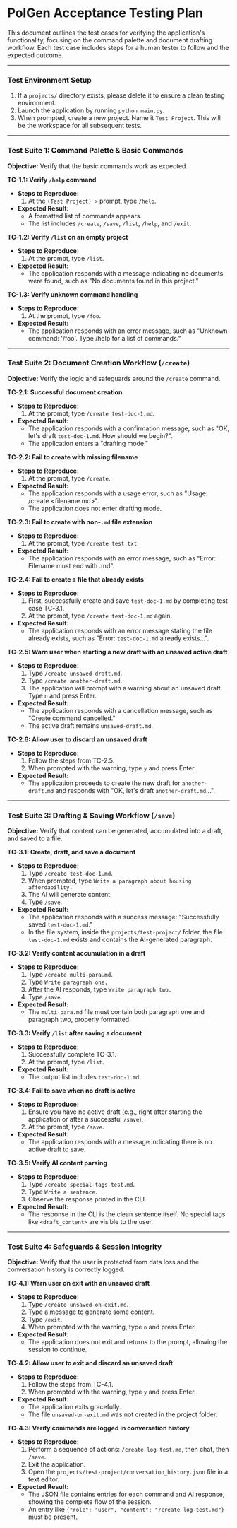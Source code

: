 # PolGen Acceptance Testing Plan

This document outlines the test cases for verifying the application's functionality, focusing on the command palette and document drafting workflow. Each test case includes steps for a human tester to follow and the expected outcome.

---

### Test Environment Setup

1.  If a `projects/` directory exists, please delete it to ensure a clean testing environment.
2.  Launch the application by running `python main.py`.
3.  When prompted, create a new project. Name it `Test Project`. This will be the workspace for all subsequent tests.

---

### Test Suite 1: Command Palette & Basic Commands

**Objective:** Verify that the basic commands work as expected.

**TC-1.1: Verify `/help` command**
*   **Steps to Reproduce:**
    1.  At the `(Test Project) >` prompt, type `/help`.
*   **Expected Result:**
    *   A formatted list of commands appears.
    *   The list includes `/create`, `/save`, `/list`, `/help`, and `/exit`.

**TC-1.2: Verify `/list` on an empty project**
*   **Steps to Reproduce:**
    1.  At the prompt, type `/list`.
*   **Expected Result:**
    *   The application responds with a message indicating no documents were found, such as "No documents found in this project."

**TC-1.3: Verify unknown command handling**
*   **Steps to Reproduce:**
    1.  At the prompt, type `/foo`.
*   **Expected Result:**
    *   The application responds with an error message, such as "Unknown command: '/foo'. Type /help for a list of commands."

---

### Test Suite 2: Document Creation Workflow (`/create`)

**Objective:** Verify the logic and safeguards around the `/create` command.

**TC-2.1: Successful document creation**
*   **Steps to Reproduce:**
    1.  At the prompt, type `/create test-doc-1.md`.
*   **Expected Result:**
    *   The application responds with a confirmation message, such as "OK, let's draft `test-doc-1.md`. How should we begin?".
    *   The application enters a "drafting mode."

**TC-2.2: Fail to create with missing filename**
*   **Steps to Reproduce:**
    1.  At the prompt, type `/create`.
*   **Expected Result:**
    *   The application responds with a usage error, such as "Usage: /create <filename.md>".
    *   The application does not enter drafting mode.

**TC-2.3: Fail to create with non-`.md` file extension**
*   **Steps to Reproduce:**
    1.  At the prompt, type `/create test.txt`.
*   **Expected Result:**
    *   The application responds with an error message, such as "Error: Filename must end with .md".

**TC-2.4: Fail to create a file that already exists**
*   **Steps to Reproduce:**
    1.  First, successfully create and save `test-doc-1.md` by completing test case TC-3.1.
    2.  At the prompt, type `/create test-doc-1.md` again.
*   **Expected Result:**
    *   The application responds with an error message stating the file already exists, such as "Error: `test-doc-1.md` already exists...".

**TC-2.5: Warn user when starting a new draft with an unsaved active draft**
*   **Steps to Reproduce:**
    1.  Type `/create unsaved-draft.md`.
    2.  Type `/create another-draft.md`.
    3.  The application will prompt with a warning about an unsaved draft. Type `n` and press Enter.
*   **Expected Result:**
    *   The application responds with a cancellation message, such as "Create command cancelled."
    *   The active draft remains `unsaved-draft.md`.

**TC-2.6: Allow user to discard an unsaved draft**
*   **Steps to Reproduce:**
    1.  Follow the steps from TC-2.5.
    2.  When prompted with the warning, type `y` and press Enter.
*   **Expected Result:**
    *   The application proceeds to create the new draft for `another-draft.md` and responds with "OK, let's draft `another-draft.md`...".

---

### Test Suite 3: Drafting & Saving Workflow (`/save`)

**Objective:** Verify that content can be generated, accumulated into a draft, and saved to a file.

**TC-3.1: Create, draft, and save a document**
*   **Steps to Reproduce:**
    1.  Type `/create test-doc-1.md`.
    2.  When prompted, type `Write a paragraph about housing affordability.`
    3.  The AI will generate content.
    4.  Type `/save`.
*   **Expected Result:**
    *   The application responds with a success message: "Successfully saved `test-doc-1.md`."
    *   In the file system, inside the `projects/test-project/` folder, the file `test-doc-1.md` exists and contains the AI-generated paragraph.

**TC-3.2: Verify content accumulation in a draft**
*   **Steps to Reproduce:**
    1.  Type `/create multi-para.md`.
    2.  Type `Write paragraph one.`
    3.  After the AI responds, type `Write paragraph two.`
    4.  Type `/save`.
*   **Expected Result:**
    *   The `multi-para.md` file must contain both paragraph one and paragraph two, properly formatted.

**TC-3.3: Verify `/list` after saving a document**
*   **Steps to Reproduce:**
    1.  Successfully complete TC-3.1.
    2.  At the prompt, type `/list`.
*   **Expected Result:**
    *   The output list includes `test-doc-1.md`.

**TC-3.4: Fail to save when no draft is active**
*   **Steps to Reproduce:**
    1.  Ensure you have no active draft (e.g., right after starting the application or after a successful `/save`).
    2.  At the prompt, type `/save`.
*   **Expected Result:**
    *   The application responds with a message indicating there is no active draft to save.

**TC-3.5: Verify AI content parsing**
*   **Steps to Reproduce:**
    1.  Type `/create special-tags-test.md`.
    2.  Type `Write a sentence.`
    3.  Observe the response printed in the CLI.
*   **Expected Result:**
    *   The response in the CLI is the clean sentence itself. No special tags like `<draft_content>` are visible to the user.

---

### Test Suite 4: Safeguards & Session Integrity

**Objective:** Verify that the user is protected from data loss and the conversation history is correctly logged.

**TC-4.1: Warn user on exit with an unsaved draft**
*   **Steps to Reproduce:**
    1.  Type `/create unsaved-on-exit.md`.
    2.  Type a message to generate some content.
    3.  Type `/exit`.
    4.  When prompted with the warning, type `n` and press Enter.
*   **Expected Result:**
    *   The application does not exit and returns to the prompt, allowing the session to continue.

**TC-4.2: Allow user to exit and discard an unsaved draft**
*   **Steps to Reproduce:**
    1.  Follow the steps from TC-4.1.
    2.  When prompted with the warning, type `y` and press Enter.
*   **Expected Result:**
    *   The application exits gracefully.
    *   The file `unsaved-on-exit.md` was not created in the project folder.

**TC-4.3: Verify commands are logged in conversation history**
*   **Steps to Reproduce:**
    1.  Perform a sequence of actions: `/create log-test.md`, then chat, then `/save`.
    2.  Exit the application.
    3.  Open the `projects/test-project/conversation_history.json` file in a text editor.
*   **Expected Result:**
    *   The JSON file contains entries for each command and AI response, showing the complete flow of the session.
    *   An entry like `{"role": "user", "content": "/create log-test.md"}` must be present.
